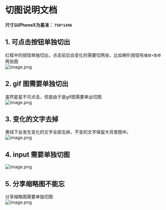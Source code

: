 # 切图说明文档

**尺寸以iPhoneX为基准： `750*1496`**

## 1. 可点击按钮单独切出
红框中的按钮单独切出，点击前后会变化的需要切两张，比如喇叭按钮有`播放+暂停`两张图  
![image.png](https://upload-images.jianshu.io/upload_images/2163136-a3495e35fbac306e.png?imageMogr2/auto-orient/strip%7CimageView2/2/w/300)

## 2. gif 图需要单独切出
虽然星星不可点击，但是由于是gif图需要单出切图  
![image.png](https://upload-images.jianshu.io/upload_images/2163136-0147abb14f3eb81e.png?imageMogr2/auto-orient/strip%7CimageView2/2/w/300)

## 3. 变化的文字去掉
黄线下会发生变化的文字全部去掉，不变的文字保留大背景图中。  
![image.png](https://upload-images.jianshu.io/upload_images/2163136-14849f3ec491c081.png?imageMogr2/auto-orient/strip%7CimageView2/2/w/300)

## 4. input 需要单独切图
![image.png](https://upload-images.jianshu.io/upload_images/2163136-5a602ad0ef30f0f2.png?imageMogr2/auto-orient/strip%7CimageView2/2/w/300)


## 5. 分享缩略图不能忘
分享缩略图需要单独切图  
![image.png](https://upload-images.jianshu.io/upload_images/2163136-f708f94802c88c51.png?imageMogr2/auto-orient/strip%7CimageView2/2/w/300)
